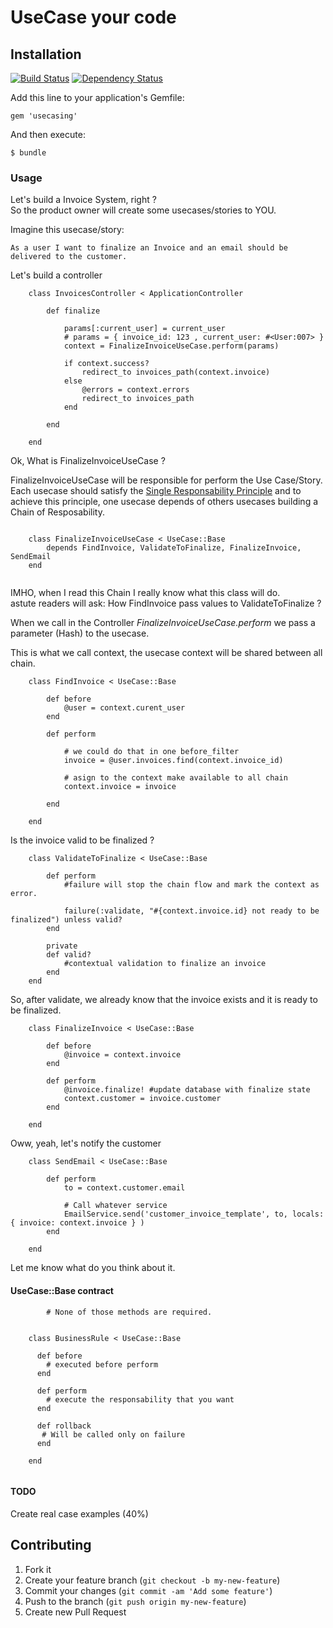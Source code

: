 # UseCase your code


## Installation

[![Build Status](https://secure.travis-ci.org/tdantas/usecasing.png)](http://travis-ci.org/tdantas/usecasing)
[![Dependency Status](https://gemnasium.com/tdantas/usecasing.svg)](https://gemnasium.com/tdantas/usecasing)


Add this line to your application's Gemfile:

  	gem 'usecasing'

And then execute:

    $ bundle
    
### Usage

Let's build a Invoice System, right ?  
So the product owner will create some usecases/stories to YOU.

Imagine this usecase/story:

````
As a user I want to finalize an Invoice and an email should be delivered to the customer.
````

Let's build a controller

````
	class InvoicesController < ApplicationController
		
		def finalize
		
		    params[:current_user] = current_user
   		    # params = { invoice_id: 123 , current_user: #<User:007> }
			context = FinalizeInvoiceUseCase.perform(params)
			
			if context.success?
				redirect_to invoices_path(context.invoice)
			else
				@errors = context.errors
				redirect_to invoices_path
			end
		
		end
		
	end
````

Ok, What is FinalizeInvoiceUseCase ?

FinalizeInvoiceUseCase will be responsible for perform the Use Case/Story.  
Each usecase should satisfy the [Single Responsability Principle](http://en.wikipedia.org/wiki/Single_responsibility_principle) and to achieve this principle, one usecase depends of others usecases building a Chain of Resposability.


````

	class FinalizeInvoiceUseCase < UseCase::Base
		depends FindInvoice, ValidateToFinalize, FinalizeInvoice, SendEmail
	end	
	
````

IMHO, when I read this Chain I really know what this class will do.   
astute readers will ask: How FindInvoice pass values to ValidateToFinalize ?

When we call in the Controller *FinalizeInvoiceUseCase.perform* we pass a parameter (Hash) to the usecase.

This is what we call context, the usecase context will be shared between all chain.

````
	class FindInvoice < UseCase::Base
	
		def before
			@user = context.curent_user
		end
		
		def perform
		
			# we could do that in one before_filter
			invoice = @user.invoices.find(context.invoice_id)
			
			# asign to the context make available to all chain
			context.invoice = invoice
			   
		end

	end
````

Is the invoice valid to be finalized ?

````
	class ValidateToFinalize < UseCase::Base
		
		def perform
			#failure will stop the chain flow and mark the context as error.
			
			failure(:validate, "#{context.invoice.id} not ready to be finalized") unless valid?
		end
		
		private
		def valid?
			#contextual validation to finalize an invoice
		end
	end

````

So, after validate, we already know that the invoice exists and it is ready to be finalized.

````
	class FinalizeInvoice < UseCase::Base
		
		def before
			@invoice = context.invoice
		end
		
		def perform
			@invoice.finalize! #update database with finalize state
			context.customer = invoice.customer
		end
	
	end
````

Oww, yeah, let's notify the customer

````
	class SendEmail < UseCase::Base
	
		def perform
			to = context.customer.email
			
			# Call whatever service
			EmailService.send('customer_invoice_template', to, locals: { invoice: context.invoice } )
		end
	
	end
````


Let me know what do you think about it.


#### UseCase::Base contract

````
        # None of those methods are required.
         

	class BusinessRule < UseCase::Base
	  
	  def before
	    # executed before perform
	  end
	  
	  def perform
	    # execute the responsability that you want
	  end
	  
	  def rollback
	   # Will be called only on failure
	  end
	  
	end


````




#### TODO
 
 Create real case examples (40%)



## Contributing

1. Fork it
2. Create your feature branch (`git checkout -b my-new-feature`)
3. Commit your changes (`git commit -am 'Add some feature'`)
4. Push to the branch (`git push origin my-new-feature`)
5. Create new Pull Request
